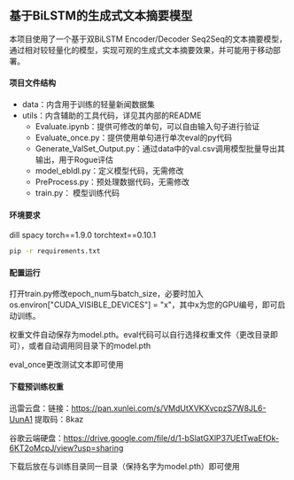 ## 基于BiLSTM的生成式文本摘要模型

本项目使用了一个基于双BiLSTM Encoder/Decoder Seq2Seq的文本摘要模型，通过相对较轻量化的模型，实现可观的生成式文本摘要效果，并可能用于移动部署。



#### 项目文件结构

* data：内含用于训练的轻量新闻数据集
* utils：内含辅助的工具代码，详见其内部的README
  * Evaluate.ipynb：提供可修改的单句，可以自由输入句子进行验证
  * Evaluate_once.py：提供使用单句进行单次eval的py代码
  * Generate_ValSet_Output.py：通过data中的val.csv调用模型批量导出其输出，用于Rogue评估
  * model_ebldl.py：定义模型代码，无需修改
  * PreProcess.py：预处理数据代码，无需修改
  * train.py： 模型训练代码



#### 环境要求

dill
spacy
torch\==1.9.0
torchtext\==0.10.1

```bash
pip -r requirements.txt
```



#### 配置运行

打开train.py修改epoch_num与batch_size，必要时加入os.environ["CUDA_VISIBLE_DEVICES"] = "x"，其中x为您的GPU编号，即可启动训练。

权重文件自动保存为model.pth。eval代码可以自行选择权重文件（更改目录即可），或者自动调用同目录下的model.pth

eval_once更改测试文本即可使用



#### 下载预训练权重

迅雷云盘：链接：https://pan.xunlei.com/s/VMdUtXVKXvcpzS7W8JL6-UunA1  提取码：8kaz

谷歌云端硬盘：https://drive.google.com/file/d/1-bSlatGXlP37UEtTwaEfOk-6KT2oMcpJ/view?usp=sharing

下载后放在与训练目录同一目录（保持名字为model.pth）即可使用

